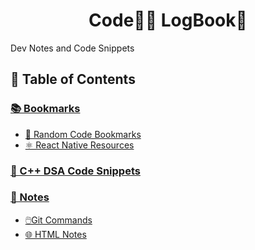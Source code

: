 <h1 align="center">Code👨‍💻 LogBook📗</h1>

Dev Notes and Code Snippets

## 📌 Table of Contents

### [📚 Bookmarks](https://github.com/abhiramready/Code-LogBook/tree/master/Bookmarks)

* [🔖 Random Code Bookmarks](https://github.com/abhiramready/Code-LogBook/blob/master/Bookmarks/RandomCodeBookamrks.md)
* [⚛ React Native Resources](https://github.com/abhiramready/Code-LogBook/blob/master/Bookmarks/ReactNative.md)

### [💾 C++ DSA Code Snippets](https://github.com/abhiramready/Code-LogBook/tree/master/C%2B%2B%20DSA%20Code%20Snippets)

### [📝 Notes](https://github.com/abhiramready/Code-LogBook/tree/master/Notes)

* [🖱️Git Commands](https://github.com/abhiramready/Code-LogBook/blob/master/Notes/GIT_Commands.md)
* [🌐 HTML Notes](https://github.com/abhiramready/Code-LogBook/tree/master/Notes/HTML%20Notes)
